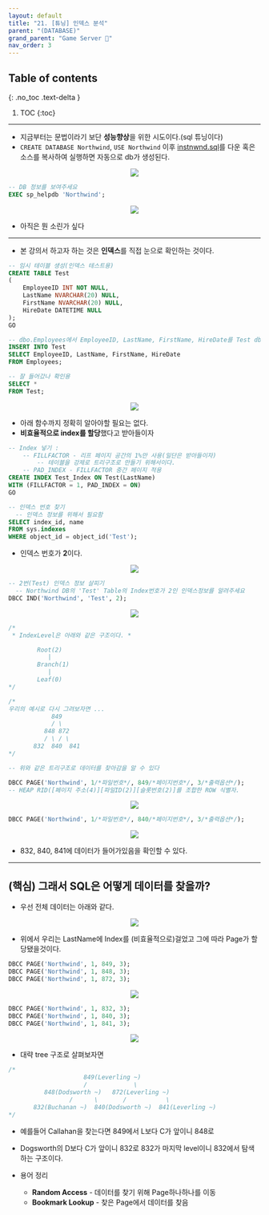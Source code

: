 ```yaml
---
layout: default
title: "21. [튜닝] 인덱스 분석"
parent: "(DATABASE)"
grand_parent: "Game Server 👾"
nav_order: 3
---
```


## Table of contents
{: .no_toc .text-delta }

1. TOC
{:toc}

---

* 지금부터는 문법이라기 보단 **성능향상**을 위한 시도이다.(sql 튜닝이다)
* `CREATE DATABASE Northwind`, `USE Northwind` 이후 [instnwnd.sql](https://raw.githubusercontent.com/microsoft/sql-server-samples/master/samples/databases/northwind-pubs/instnwnd.sql)를 다운 혹은 소스를 복사하여 실행하면 자동으로 db가 생성된다.

<p align="center">
  <img src="https://taehyungs-programming-blog.github.io/blog/assets/images/database/basic-21-1.png"/>
</p>

```sql
-- DB 정보를 보여주세요
EXEC sp_helpdb 'Northwind';
```

<p align="center">
  <img src="https://taehyungs-programming-blog.github.io/blog/assets/images/database/basic-21-2.png"/>
</p>

* 아직은 뭔 소린가 싶다

---

* 본 강의서 하고자 하는 것은 **인덱스**를 직접 눈으로 확인하는 것이다.

```sql
-- 임시 테이블 생성(인덱스 테스트용)
CREATE TABLE Test
(
	EmployeeID INT NOT NULL,
	LastName NVARCHAR(20) NULL,
	FirstName NVARCHAR(20) NULL,
	HireDate DATETIME NULL
);
GO

-- dbo.Employees에서 EmployeeID, LastName, FirstName, HireDate를 Test dbo로 넣어달라
INSERT INTO Test
SELECT EmployeeID, LastName, FirstName, HireDate
FROM Employees;

-- 잘 들어갔나 확인용
SELECT *
FROM Test;
```

<p align="center">
  <img src="https://taehyungs-programming-blog.github.io/blog/assets/images/database/basic-21-3.png"/>
</p>

* 아래 함수까지 정확히 알아야할 필요는 없다.
* **비효율적으로 index를 할당**했다고 받아들이자

```sql
-- Index 넣기 : 
	-- FILLFACTOR - 리프 페이지 공간의 1%만 사용(일단은 받아들이자)
        -- 테이블을 강제로 트리구조로 만들기 위해서이다.
	-- PAD_INDEX - FILLFACTOR 중간 페이지 적용
CREATE INDEX Test_Index ON Test(LastName)
WITH (FILLFACTOR = 1, PAD_INDEX = ON)
GO
```

```sql
-- 인덱스 번호 찾기
  -- 인덱스 정보를 위해서 필요함
SELECT index_id, name
FROM sys.indexes
WHERE object_id = object_id('Test');
```

* 인덱스 번호가 **2**이다.

<p align="center">
  <img src="https://taehyungs-programming-blog.github.io/blog/assets/images/database/basic-21-4.png"/>
</p>

```sql
-- 2번(Test) 인덱스 정보 살피기
  -- Northwind DB의 'Test' Table의 Index번호가 2인 인덱스정보를 알려주세요
DBCC IND('Northwind', 'Test', 2);
```

<p align="center">
  <img src="https://taehyungs-programming-blog.github.io/blog/assets/images/database/basic-21-5.png"/>
</p>

```sql
/*
 * IndexLevel은 아래와 같은 구조이다. *

        Root(2)
           |
        Branch(1)
           |
        Leaf(0)
*/

/*
우리의 예시로 다시 그려보자면 ...
            849
            / \
          848 872
          / \ / \
       832  840  841
*/

-- 위와 같은 트리구조로 데이터를 찾아감을 알 수 있다
```

```sql
DBCC PAGE('Northwind', 1/*파일번호*/, 849/*페이지번호*/, 3/*출력옵션*/);
-- HEAP RID([페이지 주소(4)][파일ID(2)][슬롯번호(2)]를 조합한 ROW 식별자.
```

<p align="center">
  <img src="https://taehyungs-programming-blog.github.io/blog/assets/images/database/basic-21-6.png"/>
</p>

```sql
DBCC PAGE('Northwind', 1/*파일번호*/, 840/*페이지번호*/, 3/*출력옵션*/);
```

<p align="center">
  <img src="https://taehyungs-programming-blog.github.io/blog/assets/images/database/basic-21-7.png"/>
</p>

* 832, 840, 841에 데이터가 들어가있음을 확인할 수 있다.

---

## (핵심) 그래서 SQL은 어떻게 데이터를 찾을까?

* 우선 전체 데이터는 아래와 같다.

<p align="center">
  <img src="https://taehyungs-programming-blog.github.io/blog/assets/images/database/basic-21-8.png"/>
</p>

* 위에서 우리는 LastName에 Index를 (비효율적으로)걸었고 그에 따라 Page가 할당됐을것이다.

```sql
DBCC PAGE('Northwind', 1, 849, 3);
DBCC PAGE('Northwind', 1, 848, 3);
DBCC PAGE('Northwind', 1, 872, 3);
```

<p align="center">
  <img src="https://taehyungs-programming-blog.github.io/blog/assets/images/database/basic-21-9.png"/>
</p>

```sql
DBCC PAGE('Northwind', 1, 832, 3);
DBCC PAGE('Northwind', 1, 840, 3);
DBCC PAGE('Northwind', 1, 841, 3);
```

<p align="center">
  <img src="https://taehyungs-programming-blog.github.io/blog/assets/images/database/basic-21-10.png"/>
</p>

* 대략 tree 구조로 살펴보자면

```sql
/*
                     849(Leverling ~)
                     /             \
          848(Dodsworth ~)   872(Leverling ~)
                 /      \       /           \
       832(Buchanan ~)  840(Dodsworth ~)  841(Leverling ~)
*/
```

* 예를들어 Callahan을 찾는다면 849에서 L보다 C가 앞이니 848로
* Dogsworth의 D보다 C가 앞이니 832로 832가 마지막 level이니 832에서 탐색하는 구조이다.

* 용어 정리
  * **Random Access** - 데이터를 찾기 위해 Page하나하나를 이동
  * **Bookmark Lookup** - 찾은 Page에서 데이터를 찾음
